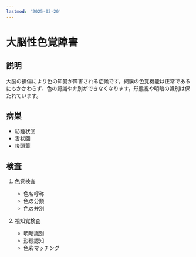 ```yaml
---
lastmod: '2025-03-20'
---
```


# 大脳性色覚障害

## 説明

大脳の損傷により色の知覚が障害される症候です。網膜の色覚機能は正常であるにもかかわらず、色の認識や弁別ができなくなります。形態視や明暗の識別は保たれています。

## 病巣

- 紡錘状回
- 舌状回
- 後頭葉

## 検査

1. 色覚検査

   - 色名呼称
   - 色の分類
   - 色の弁別

2. 視知覚検査
   - 明暗識別
   - 形態認知
   - 色彩マッチング
